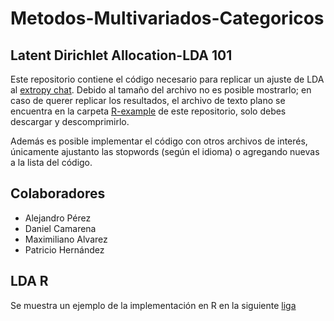 # Metodos-Multivariados-Categoricos
## Latent Dirichlet Allocation-LDA 101

Este repositorio contiene el código necesario para replicar un ajuste de LDA al [extropy chat](http://lists.extropy.org/pipermail/extropy-chat/). Debido al tamaño del archivo no es posible mostrarlo; en caso de querer replicar los resultados, el archivo de texto plano se encuentra en la carpeta [R-example](https://github.com/AlejandroPerezPalacios/Metodos-Multivariados-Categoricos/tree/master/R-example) de este repositorio, solo debes descargar y descomprimirlo.

Además es posible implementar el código con otros archivos de interés, únicamente ajustanto las stopwords (según el idioma) o 
agregando nuevas a la lista del código.

## Colaboradores
  - Alejandro Pérez
  - Daniel Camarena
  - Maximiliano Alvarez
  - Patricio Hernández
  
## LDA R 
Se muestra un ejemplo de la implementación en R en la siguiente [liga](https://www.youtube.com/watch?v=gg4uf8h21Uc&feature=youtu.be)
